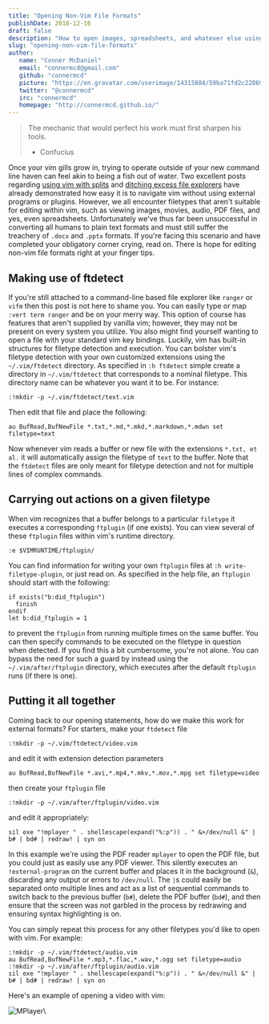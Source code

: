 ```yaml
---
title: "Opening Non-Vim File Formats"
publishDate: 2018-12-16
draft: false
description: "How to open images, spreadsheets, and whatever else using vim"
slug: "opening-non-vim-file-formats"
author:
   name: "Conner McDaniel"
   email: "connermcd@gmail.com"
   github: "connermcd"
   picture: "https://en.gravatar.com/userimage/14315884/59ba71fd2c2286907838b5afd0b77bef?size=400"
   twitter: "@connermcd"
   irc: "connermcd"
   homepage: "http://connermcd.github.io/"
---
```


> The mechanic that would perfect his work must first sharpen his tools.
> - Confucius

Once your vim gills grow in, trying to operate outside of your new command line haven can feel akin to being a fish out of water. Two excellent posts regarding [using vim with splits][1] and [ditching excess file explorers][2] have already demonstrated how easy it is to navigate vim without using external programs or plugins. However, we all encounter filetypes that aren't suitable for editing within vim, such as viewing images, movies, audio, PDF files, and yes, even spreadsheets. Unfortunately we've thus far been unsuccessful in converting all humans to plain text formats and must still suffer the treachery of `.docx` and `.pptx` formats. If you're facing this scenario and have completed your obligatory corner crying, read on. There is hope for editing non-vim file formats right at your finger tips.

## Making use of ftdetect

If you're still attached to a command-line based file explorer like `ranger` or `vifm` then this post is not here to shame you. You can easily type or map `:vert term ranger` and be on your merry way. This option of course has features that aren't supplied by vanilla vim; however, they may not be present on every system you utilize. You also might find yourself wanting to open a file with your standard vim key bindings. Luckily, vim has built-in structures for filetype detection and execution. You can bolster vim's filetype detection with your own customized extensions using the `~/.vim/ftdetect` directory. As specified in `:h ftdetect` simple create a directory in `~/.vim/ftdetect` that corresponds to a nominal filetype. This directory name can be whatever you want it to be. For instance:

    :!mkdir -p ~/.vim/ftdetect/text.vim

Then edit that file and place the following:

    au BufRead,BufNewFile *.txt,*.md,*.mkd,*.markdown,*.mdwn set filetype=text

Now whenever vim reads a buffer or new file with the extensions `*.txt, et al.` it will automatically assign the filetype of `text` to the buffer. Note that the `ftdetect` files are only meant for filetype detection and not for multiple lines of complex commands.

## Carrying out actions on a given filetype

When vim recognizes that a buffer belongs to a particular `filetype` it executes a corresponding `ftplugin` (if one exists). You can view several of these `ftplugin` files within vim's runtime directory.

    :e $VIMRUNTIME/ftplugin/

You can find information for writing your own `ftplugin` files at `:h write-filetype-plugin`, or just read on. As specified in the help file, an `ftplugin` should start with the following:

    if exists("b:did_ftplugin")
      finish
    endif
    let b:did_ftplugin = 1

to prevent the `ftplugin` from running multiple times on the same buffer. You can then specify commands to be executed on the filetype in question when detected. If you find this a bit cumbersome, you're not alone. You can bypass the need for such a guard by instead using the `~/.vim/after/ftplugin` directory, which executes after the default `ftplugin` runs (if there is one).

## Putting it all together

Coming back to our opening statements, how do we make this work for external formats? For starters, make your `ftdetect` file

    :!mkdir -p ~/.vim/ftdetect/video.vim

and edit it with extension detection parameters

    au BufRead,BufNewFile *.avi,*.mp4,*.mkv,*.mov,*.mpg set filetype=video

then create your `ftplugin` file

    :!mkdir -p ~/.vim/after/ftplugin/video.vim

and edit it appropriately:

    sil exe "!mplayer " . shellescape(expand("%:p")) . " &>/dev/null &" | b# | bd# | redraw! | syn on

In this example we're using the PDF reader `mplayer` to open the PDF file, but you could just as easily use any PDF viewer. This silently executes an `!external-program` on the current buffer and places it in the background (`&`), discarding any output or errors to `/dev/null`. The `|`s could easily be separated onto multiple lines and act as a list of sequential commands to switch back to the previous buffer (`b#`), delete the PDF buffer (`bd#`), and then ensure that the screen was not garbled in the process by redrawing and ensuring syntax highlighting is on.

You can simply repeat this process for any other filetypes you'd like to open with vim. For example:

    :!mkdir -p ~/.vim/ftdetect/audio.vim
    au BufRead,BufNewFile *.mp3,*.flac,*.wav,*.ogg set filetype=audio
    :!mkdir -p ~/.vim/after/ftplugin/audio.vim
    sil exe "!mplayer " . shellescape(expand("%:p")) . " &>/dev/null &" | b# | bd# | redraw! | syn on

Here's an example of opening a video with vim:

![MPlayer](opening-other-file-formats/example.gif)\ 

   [1]: /2018/one-vim/
   [2]: /2018/death-by-a-thousand-files/
